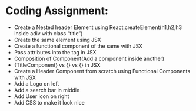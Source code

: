 # Coding Assignment:

- Create a Nested header Element using React.createElement(h1,h2,h3 inside adiv with class “title”)
- Create the same element using JSX
- Create a functional component of the same with JSX
- Pass attributes into the tag in JSX
- Composition of Component(Add a component inside another)
- {TitleComponent} vs {<TitleComponent/>} vs {<TitleComponent></TitleComponent>} in JSX
- Create a Header Component from scratch using Functional Components with JSX
- Add a Logo on left
- Add a search bar in middle
- Add User icon on right
- Add CSS to make it look nice